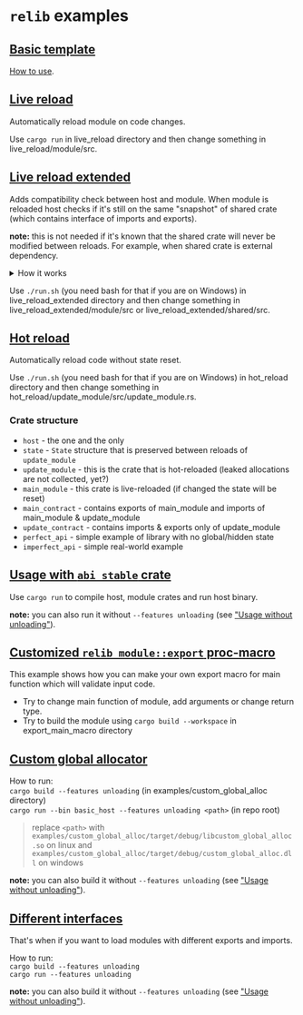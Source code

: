 # `relib` examples

## [Basic template](https://github.com/xxshady/relib-template)

[How to use](https://github.com/xxshady/relib-template/blob/main/README.md).

## [Live reload](./live_reload)

Automatically reload module on code changes.

Use `cargo run` in live_reload directory and then change something in live_reload/module/src.

## [Live reload extended](./live_reload_extended)

Adds compatibility check between host and module.
When module is reloaded host checks if it's still on the same "snapshot" of shared crate (which contains interface of imports and exports).

**note:** this is not needed if it's known that the shared crate will never be modified between reloads. For example, when shared crate is external dependency.

<details>
<summary>How it works</summary>

---

shared crate defines build id (which is just a timestamp of when the crate was built) and it's used to check if host and module are using the same "snapshot" of the shared crate.

Why `./run.sh`? host and module crates needs to be built with the same `cargo build` command, from the same root directory,
so that build.rs in shared crate is working correctly, also host binary needs to be copied to avoid conflicts with `cargo build`
runner in the host binary.

Instead of timestamp approach we could, for example, hash shared directory + root Cargo.lock + directories of local dependencies
but it would be more complex to implement.

---

</details>

Use `./run.sh` (you need bash for that if you are on Windows) in live_reload_extended directory and then change something in live_reload_extended/module/src or live_reload_extended/shared/src.

## [Hot reload](./hot_reload)

Automatically reload code without state reset.

Use `./run.sh` (you need bash for that if you are on Windows) in hot_reload directory and then change something in hot_reload/update_module/src/update_module.rs.

### Crate structure

- `host` - the one and the only
- `state` - `State` structure that is preserved between reloads of `update_module`
- `update_module` - this is the crate that is hot-reloaded (leaked allocations are not collected, yet?)
- `main_module` - this crate is live-reloaded (if changed the state will be reset)
- `main_contract` - contains exports of main_module and imports of main_module & update_module
- `update_contract` - contains imports & exports only of update_module
- `perfect_api` - simple example of library with no global/hidden state
- `imperfect_api` - simple real-world example

## [Usage with `abi_stable` crate](./abi_stable_usage)

Use `cargo run` to compile host, module crates and run host binary.

**note:** you can also run it without `--features unloading` (see ["Usage without unloading"](https://docs.rs/relib/latest/relib/docs/index.html#usage-without-unloading)).

## [Customized `relib_module::export` proc-macro](./export_main_macro)

This example shows how you can make your own export macro for main function which will validate input code.

- Try to change main function of module, add arguments or change return type.
- Try to build the module using `cargo build --workspace` in export_main_macro directory

## [Custom global allocator](./custom_global_alloc)

How to run:<br>
`cargo build --features unloading` (in examples/custom_global_alloc directory)<br>
`cargo run --bin basic_host --features unloading <path>` (in repo root)

> replace `<path>` with `examples/custom_global_alloc/target/debug/libcustom_global_alloc.so` on linux and `examples/custom_global_alloc/target/debug/custom_global_alloc.dll` on windows

**note:** you can also build it without `--features unloading` (see ["Usage without unloading"](https://docs.rs/relib/latest/relib/docs/index.html#usage-without-unloading)).

## [Different interfaces](./different_interfaces)

That's when if you want to load modules with different exports and imports.

How to run:<br>
`cargo build --features unloading`<br>
`cargo run --features unloading`

**note:** you can also build it without `--features unloading` (see ["Usage without unloading"](https://docs.rs/relib/latest/relib/docs/index.html#usage-without-unloading)).
